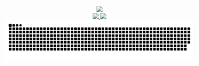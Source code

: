 <div align="center">
    <img src="https://github.com/RaphaelaSPereira/RaphaelaSPereira/assets/144744155/7ebca3d8-8f0b-430a-b8f5-758e3f922012" width="320px" />
</div>

<div align="center">
  <a href="https://github.com/RaphaelaSPereira">
    <img height="180em" src="https://github-readme-stats.vercel.app/api?username=RaphaelaSPereira&show_icons=true&theme=omni&include_all_commits=true&count_private=true"/>
    <img height="180em" src="https://github-readme-stats.vercel.app/api/top-langs/?username=RaphaelaSPereira&layout=compact&langs_count=16&theme=omni"/>
</div>
    
<picture>
  <source media="(prefers-color-scheme: dark)" srcset="https://raw.githubusercontent.com/RaphaelaSPereira/RaphaelaSPereira/output/github-contribution-grid-snake-dark.svg">
  <source media="(prefers-color-scheme: light)" srcset="https://raw.githubusercontent.com/RaphaelaSPereira/RaphaelaSPereira/output/github-contribution-grid-snake.svg">
  <img alt="github contribution grid snake animation" src="https://raw.githubusercontent.com/RaphaelaSPereira/RaphaelaSPereira/output/github-contribution-grid-snake.svg">
</picture>
